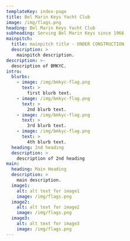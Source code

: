 ```yaml
---
templateKey: index-page
title: Bel Marin Keys Yacht Club
image: /img/flags.png
heading: Bel Marin Keys Yacht Club
subheading: Serving Bel Marin Keys since 1966
mainpitch:
  title: mainpitch title - UNDER CONSTRUCTION
  description: >
    mainpitch description.
description: >-
  description of BMKYC.
intro:
  blurbs:
    - image: /img/bmkyc-flag.png
      text: >
        first blurb text.
    - image: /img/bmkyc-flag.png
      text: >
        2nd blurb text.
    - image: /img/bmkyc-flag.png
      text: >
        3rd blurb text.
    - image: /img/bmkyc-flag.png
      text: >
        4th blurb text.
  heading: 2nd heading
  description: >
    description of 2nd heading
main:
  heading: Main Heading
  description: >
    main description.
  image1:
    alt: alt text for image1
    image: /img/flags.png
  image2:
    alt: alt text for image2
    image: /img/flags.png
  image3:
    alt: alt text for image3
    image: /img/flags.png
---
```

